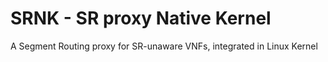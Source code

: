 # SRNK - SR proxy Native Kernel

A Segment Routing proxy for SR-unaware VNFs, integrated in Linux Kernel 
